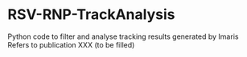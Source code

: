 # RSV-RNP-TrackAnalysis
Python code to filter and analyse tracking results generated by Imaris
Refers to publication XXX (to be filled)
